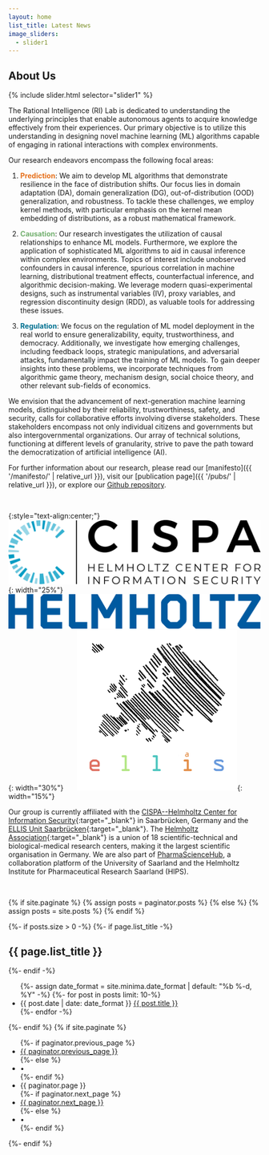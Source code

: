 ```yaml
---
layout: home
list_title: Latest News
image_sliders:
  - slider1
---
```

<h2>About Us</h2>

{% include slider.html selector="slider1" %}


The Rational Intelligence (RI) Lab is dedicated to understanding the underlying principles that enable autonomous agents to acquire knowledge effectively from their experiences. Our primary objective is to utilize this understanding in designing novel machine learning (ML) algorithms capable of engaging in rational interactions with complex environments.

Our research endeavors encompass the following focal areas:

1. <span style="color:#e6701b">**Prediction**</span>: We aim to develop ML algorithms that demonstrate resilience in the face of distribution shifts. Our focus lies in domain adaptation (DA), domain generalization (DG), out-of-distribution (OOD) generalization, and robustness. To tackle these challenges, we employ kernel methods, with particular emphasis on the kernel mean embedding of distributions, as a robust mathematical framework. 

2. <span style="color:#73b06f">**Causation**</span>: Our research investigates the utilization of causal relationships to enhance ML models. Furthermore, we explore the application of sophisticated ML algorithms to aid in causal inference within complex environments. Topics of interest include unobserved confounders in causal inference, spurious correlation in machine learning, distributional treatment effects, counterfactual inference, and algorithmic decision-making. We leverage modern quasi-experimental designs, such as instrumental variables (IV), proxy variables, and regression discontinuity design (RDD), as valuable tools for addressing these issues.

3. <span style="color:#007090">**Regulation**</span>: We focus on the regulation of ML model deployment in the real world to ensure generalizability, equity, trustworthiness, and democracy. Additionally, we investigate how emerging challenges, including feedback loops, strategic manipulations, and adversarial attacks, fundamentally impact the training of ML models. To gain deeper insights into these problems, we incorporate techniques from algorithmic game theory, mechanism design, social choice theory, and other relevant sub-fields of economics.

We envision that the advancement of next-generation machine learning models, distinguished by their reliability, trustworthiness, safety, and security, calls for collaborative efforts involving diverse stakeholders. These stakeholders encompass not only individual citizens and governments but also intergovernmental organizations. Our array of technical solutions, functioning at different levels of granularity, strive to pave the path toward the democratization of artificial intelligence (AI).

For further information about our research, please read our [manifesto]({{ '/manifesto/' | relative_url }}), visit our [publication page]({{ '/pubs/' | relative_url }}), or explore our [Github repository](https://github.com/muandet-lab).

<br>

{:style="text-align:center;"}
![CISPA](/assets/img/cispa_logo.png){: width="25%"}  &nbsp;&nbsp;&nbsp;&nbsp;&nbsp;&nbsp;
![Helmholtz](/assets/img/helmholtz_logo.png){: width="30%"}  &nbsp;&nbsp;&nbsp;&nbsp;&nbsp;
![ELLIS](/assets/img/ellis_logo.png){: width="15%"}  

Our group is currently affiliated with the [CISPA--Helmholtz Center for Information Security](https://cispa.de/en){:target="_blank"} in Saarbrücken, Germany and the [ELLIS Unit Saarbrücken](https://ellis.eu/units/saarbrucken){:target="_blank"}. The [Helmholtz Association](https://www.helmholtz.de/en/){:target="_blank"} is a union of 18 scientific-technical and biological-medical research centers, making it the largest scientific organisation in Germany. We are also part of [PharmaScienceHub](https://pharmasciencehub.com/), a collaboration platform of the University of Saarland and the Helmholtz Institute for Pharmaceutical Research Saarland (HIPS).

<br>

  {% if site.paginate %}
    {% assign posts = paginator.posts %}
  {% else %}
    {% assign posts = site.posts %}
  {% endif %}

  {%- if posts.size > 0 -%}
    {%- if page.list_title -%}
      <h2>{{ page.list_title }}</h2>
    {%- endif -%}
    <ul>
      {%- assign date_format = site.minima.date_format | default: "%b %-d, %Y" -%}
      {%- for post in posts limit: 10-%}
      <li>
        <span class="post-meta">{{ post.date | date: date_format }}</span>
          <a href="{{ post.url | relative_url }}">
            {{ post.title }}
          </a>
      </li>
      {%- endfor -%}
    </ul>
    {%- endif %}
    {% if site.paginate %}
      <div class="pager">
        <ul class="pagination">
        {%- if paginator.previous_page %}
          <li><a href="{{ paginator.previous_page_path | relative_url }}" class="previous-page">{{ paginator.previous_page }}</a></li>
        {%- else %}
          <li><div class="pager-edge">•</div></li>
        {%- endif %}
          <li><div class="current-page">{{ paginator.page }}</div></li>
        {%- if paginator.next_page %}
          <li><a href="{{ paginator.next_page_path | relative_url }}" class="next-page">{{ paginator.next_page }}</a></li>
        {%- else %}
          <li><div class="pager-edge">•</div></li>
        {%- endif %}
        </ul>
      </div>
    {%- endif %} 
